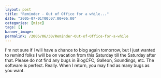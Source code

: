 ```yaml
---
layout: post
title: "Reminder - Out of Office for a while..."
date: "2005-07-01T00:07:00+06:00"
categories: [misc]
tags: []
banner_image: 
permalink: /2005/06/30/Reminder-Out-of-Office-for-a-while
---
```


I'm not sure if I will have a chance to blog again tomorrow, but I just wanted to remind folks I will be on vacation from this Saturday till the Saturday after that. Please do not find any bugs in BlogCFC, Galleon, Soundings, etc. The software is perfect. Really. When I return, you may find as many bugs as you want.